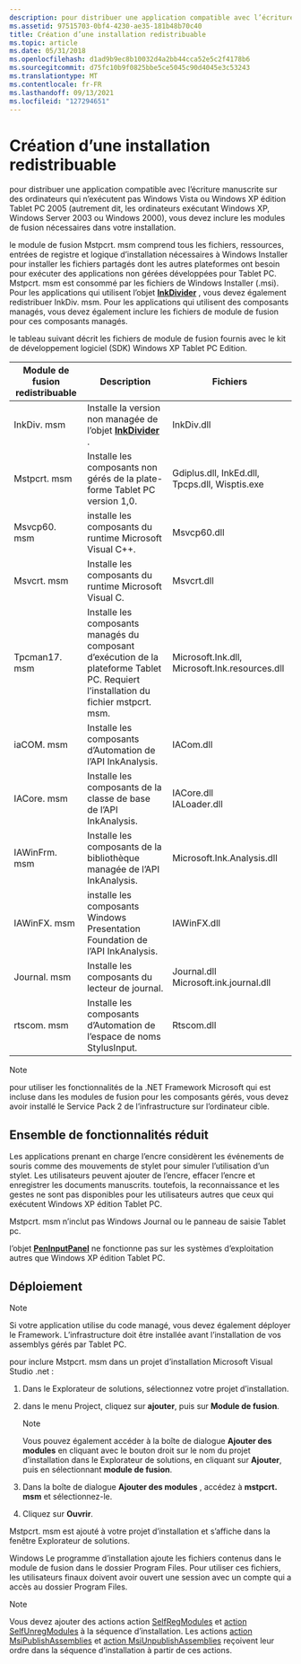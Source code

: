```yaml
---
description: pour distribuer une application compatible avec l’écriture manuscrite sur des ordinateurs qui n’exécutent pas Windows Vista ou Windows XP édition Tablet PC 2005 (autrement dit, les ordinateurs exécutant Windows XP, Windows Server 2003 ou Windows 2000), vous devez inclure les modules de fusion nécessaires dans votre installation.
ms.assetid: 97515703-0bf4-4230-ae35-181b48b70c40
title: Création d’une installation redistribuable
ms.topic: article
ms.date: 05/31/2018
ms.openlocfilehash: d1ad9b9ec8b10032d4a2bb44cca52e5c2f4178b6
ms.sourcegitcommit: d75fc10b9f0825bbe5ce5045c90d4045e3c53243
ms.translationtype: MT
ms.contentlocale: fr-FR
ms.lasthandoff: 09/13/2021
ms.locfileid: "127294651"
---
```

# <a name="creating-a-redistributable-setup"></a>Création d’une installation redistribuable

pour distribuer une application compatible avec l’écriture manuscrite sur des ordinateurs qui n’exécutent pas Windows Vista ou Windows XP édition Tablet PC 2005 (autrement dit, les ordinateurs exécutant Windows XP, Windows Server 2003 ou Windows 2000), vous devez inclure les modules de fusion nécessaires dans votre installation.

le module de fusion Mstpcrt. msm comprend tous les fichiers, ressources, entrées de registre et logique d’installation nécessaires à Windows Installer pour installer les fichiers partagés dont les autres plateformes ont besoin pour exécuter des applications non gérées développées pour Tablet PC. Mstpcrt. msm est consommé par les fichiers de Windows Installer (.msi). Pour les applications qui utilisent l’objet [**InkDivider**](inkdivider-class.md) , vous devez également redistribuer InkDiv. msm. Pour les applications qui utilisent des composants managés, vous devez également inclure les fichiers de module de fusion pour ces composants managés.

le tableau suivant décrit les fichiers de module de fusion fournis avec le kit de développement logiciel (SDK) Windows XP Tablet PC Edition.



| Module de fusion redistribuable | Description                                                                                                                    | Fichiers                                                       |
|------------------------------|--------------------------------------------------------------------------------------------------------------------------------|-------------------------------------------------------------|
| InkDiv. msm<br/>        | Installe la version non managée de l’objet [**InkDivider**](inkdivider-class.md) .<br/>                                | InkDiv.dll<br/>                                       |
| Mstpcrt. msm<br/>       | Installe les composants non gérés de la plate-forme Tablet PC version 1,0.<br/>                                            | Gdiplus.dll, InkEd.dll, Tpcps.dll, Wisptis.exe<br/>   |
| Msvcp60. msm<br/>       | installe les composants du runtime Microsoft Visual C++.<br/>                                                            | Msvcp60.dll<br/>                                      |
| Msvcrt. msm<br/>        | Installe les composants du runtime Microsoft Visual C.<br/>                                                              | Msvcrt.dll<br/>                                       |
| Tpcman17. msm<br/>      | Installe les composants managés du composant d’exécution de la plateforme Tablet PC. Requiert l’installation du fichier mstpcrt. msm.<br/> | Microsoft.Ink.dll, Microsoft.Ink.resources.dll<br/>   |
| iaCOM. msm<br/>         | Installe les composants d’Automation de l’API InkAnalysis.<br/>                                                          | IACom.dll<br/>                                        |
| IACore. msm<br/>        | Installe les composants de la classe de base de l’API InkAnalysis.<br/>                                                          | IACore.dll<br/> IALoader.dll<br/>               |
| IAWinFrm. msm<br/>      | Installe les composants de la bibliothèque managée de l’API InkAnalysis.<br/>                                                     | Microsoft.Ink.Analysis.dll<br/>                       |
| IAWinFX. msm<br/>       | installe les composants Windows Presentation Foundation de l’API InkAnalysis.<br/>                                     | IAWinFX.dll<br/>                                      |
| Journal. msm<br/>       | Installe les composants du lecteur de journal.<br/>                                                                             | Journal.dll<br/> Microsoft.ink.journal.dll<br/> |
| rtscom. msm<br/>        | Installe les composants d’Automation de l’espace de noms StylusInput.<br/>                                                    | Rtscom.dll<br/>                                       |



 

> [!Note]  
> pour utiliser les fonctionnalités de la .NET Framework Microsoft qui est incluse dans les modules de fusion pour les composants gérés, vous devez avoir installé le Service Pack 2 de l’infrastructure sur l’ordinateur cible.

 

## <a name="reduced-feature-set"></a>Ensemble de fonctionnalités réduit

Les applications prenant en charge l’encre considèrent les événements de souris comme des mouvements de stylet pour simuler l’utilisation d’un stylet. Les utilisateurs peuvent ajouter de l’encre, effacer l’encre et enregistrer les documents manuscrits. toutefois, la reconnaissance et les gestes ne sont pas disponibles pour les utilisateurs autres que ceux qui exécutent Windows XP édition Tablet PC.

Mstpcrt. msm n’inclut pas Windows Journal ou le panneau de saisie Tablet pc.

l’objet [**PenInputPanel**](peninputpanel-class.md) ne fonctionne pas sur les systèmes d’exploitation autres que Windows XP édition Tablet PC.

## <a name="deployment"></a>Déploiement

> [!Note]  
> Si votre application utilise du code managé, vous devez également déployer le Framework. L’infrastructure doit être installée avant l’installation de vos assemblys gérés par Tablet PC.

 

pour inclure Mstpcrt. msm dans un projet d’installation Microsoft Visual Studio .net :

1.  Dans le Explorateur de solutions, sélectionnez votre projet d’installation.
2.  dans le menu Project, cliquez sur **ajouter**, puis sur **Module de fusion**.
    > [!Note]  
    > Vous pouvez également accéder à la boîte de dialogue **Ajouter des modules** en cliquant avec le bouton droit sur le nom du projet d’installation dans le Explorateur de solutions, en cliquant sur **Ajouter**, puis en sélectionnant **module de fusion**.

     

3.  Dans la boîte de dialogue **Ajouter des modules** , accédez à **mstpcrt. msm** et sélectionnez-le.
4.  Cliquez sur **Ouvrir**.

Mstpcrt. msm est ajouté à votre projet d’installation et s’affiche dans la fenêtre Explorateur de solutions.

Windows Le programme d’installation ajoute les fichiers contenus dans le module de fusion dans le dossier Program Files. Pour utiliser ces fichiers, les utilisateurs finaux doivent avoir ouvert une session avec un compte qui a accès au dossier Program Files.

> [!Note]  
> Vous devez ajouter des actions action [SelfRegModules](../msi/selfregmodules-action.md) et [action SelfUnregModules](../msi/selfunregmodules-action.md) à la séquence d’installation. Les actions [action MsiPublishAssemblies](../msi/msipublishassemblies-action.md) et [action MsiUnpublishAssemblies](/windows/desktop/Msi/msiunpublishassemblies-action) reçoivent leur ordre dans la séquence d’installation à partir de ces actions.

 

 

